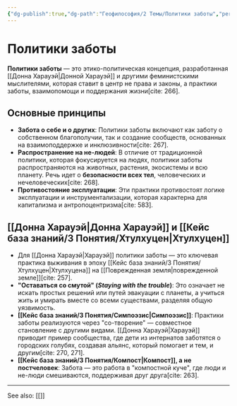 ```yaml
---
{"dg-publish":true,"dg-path":"Геофилософия/2 Темы/Политики заботы","permalink":"/geofilosofiya/2-temy/politiki-zaboty/"}
---
```



# Политики заботы

**Политики заботы** — это этико-политическая концепция, разработанная [[Донна Харауэй\|Донной Харауэй]] и другими феминистскими мыслителями, которая ставит в центр не права и законы, а практики заботы, взаимопомощи и поддержания жизни[cite: 266].

## Основные принципы

- **Забота о себе и о других**: Политики заботы включают как заботу о собственном благополучии, так и создание сообществ, основанных на взаимоподдержке и инклюзивности[cite: 267].
- **Распространение на не-людей**: В отличие от традиционной политики, которая фокусируется на людях, политики заботы распространяются на животных, растения, экосистемы и всю планету. Речь идет о **безопасности всех тел**, человеческих и нечеловеческих[cite: 268].
- **Противостояние эксплуатации**: Эти практики противостоят логике эксплуатации и инструментализации, которая характерна для капитализма и антропоцентризма[cite: 583].

## [[Донна Харауэй\|Донна Харауэй]] и [[Кейс база знаний/3 Понятия/Хтулхуцен\|Хтулхуцен]]
- Для [[Донна Харауэй\|Харауэй]] политики заботы — это ключевая практика выживания в эпоху [[Кейс база знаний/3 Понятия/Хтулхуцен\|Хтулхуцена]] на [[Поврежденная земля\|поврежденной земле]][cite: 257].
- **"Оставаться со смутой" (*Staying with the trouble*)**: Это означает не искать простых решений или путей эвакуации с планеты, а учиться жить и умирать вместе со всеми существами, разделяя общую уязвимость.
- **[[Кейс база знаний/3 Понятия/Симпоэзис\|Симпоэзис]]**: Практики заботы реализуются через "со-творение" — совместное становление с другими видами. [[Донна Харауэй\|Харауэй]] приводит пример сообщества, где дети из интернатов заботятся о городских голубях, создавая альянс, который помогает и тем, и другим[cite: 270, 271].
- **[[Кейс база знаний/3 Понятия/Компост\|Компост]], а не постчеловек**: Забота — это работа в "компостной куче", где люди и не-люди смешиваются, поддерживая друг друга[cite: 263].





---
See also:
[[]]
